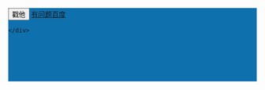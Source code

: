 <!DOCTYPE html>
<html lang="en">
<head>
    <meta charset="UTF-8">
    <title>Title</title>
    <script src="./lib/vue.js"></script>
    <style>
        .inner{
            height: 150px;
            background-color: #0f70ae;
        }
    </style>
</head>
<body>
<div id="app">
    <div class="inner" @click="divdian">
    <!--<div class="inner" @click.capture="divdian">-->
        <!--捕获事件-->
        <!--<div class="inner" @click.self="divdian">-->
            <!--自身才会触发事件-->
        <!--<div class="inner" @click.once="divdian"></div>只触发一次-->
        <input type="button" value="戳他" @click.stop="inputdian">
        <!--stop阻止冒泡-->
        <a href="https://www.baidu.com/" @click.prevent="linkbaidu">有问题百度</a>
        <!--prevent 阻止默认行为-->


    </div>
</div>
</body>

<script>
    var vm = new Vue({
      el:'#app',
      data(){
        return {

        }
      },
      methods:{
        divdian(){
          console.log('这是触发了div的点击事件')
        },
        inputdian(){
          console.log('这是触发了input的点击事件')
        },
        linkbaidu(){
          console.log('这是触发了a的点击事件')
        }
      }
    })
</script>
</html>
